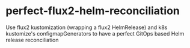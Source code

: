 # perfect-flux2-helm-reconciliation
Use flux2 kustomization (wrapping a flux2 HelmRelease) and k8s kustomize's configmapGenerators to have a perfect GitOps based Helm release reconciliation
